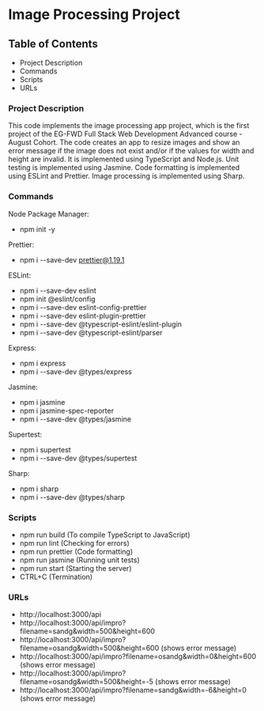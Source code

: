 # Image Processing Project

## Table of Contents
* Project Description
* Commands
* Scripts
* URLs

### Project Description

This code implements the image processing app project, which is the first project of the EG-FWD Full Stack Web Development Advanced course - August Cohort.
The code creates an app to resize images and show an error message if the image does not exist and/or if the values for width and height are invalid. It is implemented using TypeScript and Node.js. Unit testing is implemented using Jasmine. Code formatting is implemented using ESLint and Prettier. Image processing is implemented using Sharp.

### Commands
Node Package Manager:
* npm init -y

Prettier:
* npm i --save-dev prettier@1.19.1

ESLint:
* npm i --save-dev eslint
* npm init @eslint/config
* npm i --save-dev eslint-config-prettier
* npm i --save-dev eslint-plugin-prettier
* npm i --save-dev @typescript-eslint/eslint-plugin
* npm i --save-dev @typescript-eslint/parser

Express:
* npm i express
* npm i --save-dev @types/express

Jasmine:
* npm i jasmine
* npm i jasmine-spec-reporter
* npm i --save-dev @types/jasmine

Supertest:
* npm i supertest
* npm i --save-dev @types/supertest

Sharp:
* npm i sharp
* npm i --save-dev @types/sharp

### Scripts
* npm run build (To compile TypeScript to JavaScript)
* npm run lint (Checking for errors)
* npm run prettier (Code formatting)
* npm run jasmine (Running unit tests)
* npm run start (Starting the server)
* CTRL+C (Termination)

### URLs
* http://localhost:3000/api
* http://localhost:3000/api/impro?filename=sandg&width=500&height=600
* http://localhost:3000/api/impro?filename=osandg&width=500&height=600 (shows error message)
* http://localhost:3000/api/impro?filename=osandg&width=0&height=600 (shows error message)
* http://localhost:3000/api/impro?filename=osandg&width=500&height=-5 (shows error message)
* http://localhost:3000/api/impro?filename=sandg&width=-6&height=0 (shows error message)
